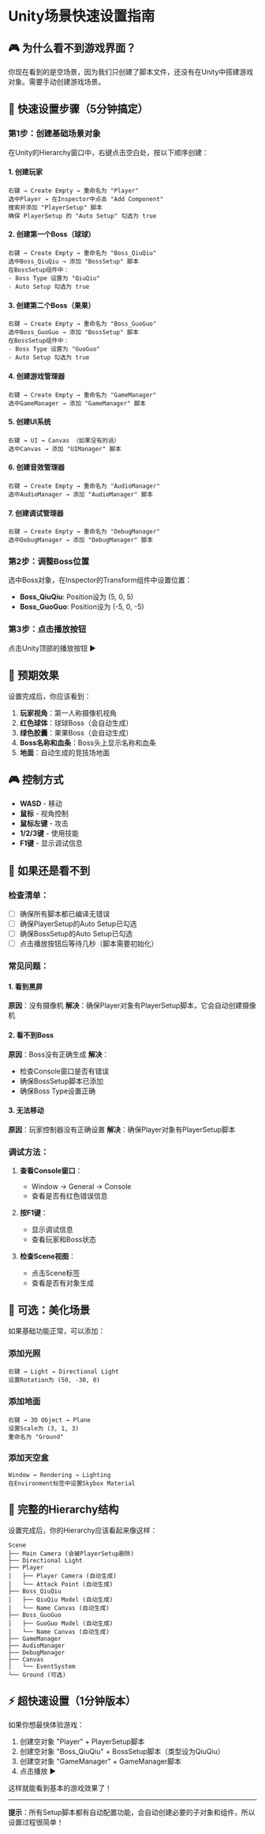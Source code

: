 # Unity场景快速设置指南

## 🎮 为什么看不到游戏界面？

你现在看到的是空场景，因为我们只创建了脚本文件，还没有在Unity中搭建游戏对象。需要手动创建游戏场景。

## 🚀 快速设置步骤（5分钟搞定）

### 第1步：创建基础场景对象

在Unity的Hierarchy窗口中，右键点击空白处，按以下顺序创建：

#### 1. 创建玩家
```
右键 → Create Empty → 重命名为 "Player"
选中Player → 在Inspector中点击 "Add Component"
搜索并添加 "PlayerSetup" 脚本
确保 PlayerSetup 的 "Auto Setup" 勾选为 true
```

#### 2. 创建第一个Boss（球球）
```
右键 → Create Empty → 重命名为 "Boss_QiuQiu"
选中Boss_QiuQiu → 添加 "BossSetup" 脚本
在BossSetup组件中：
- Boss Type 设置为 "QiuQiu"
- Auto Setup 勾选为 true
```

#### 3. 创建第二个Boss（果果）
```
右键 → Create Empty → 重命名为 "Boss_GuoGuo"  
选中Boss_GuoGuo → 添加 "BossSetup" 脚本
在BossSetup组件中：
- Boss Type 设置为 "GuoGuo"
- Auto Setup 勾选为 true
```

#### 4. 创建游戏管理器
```
右键 → Create Empty → 重命名为 "GameManager"
选中GameManager → 添加 "GameManager" 脚本
```

#### 5. 创建UI系统
```
右键 → UI → Canvas （如果没有的话）
选中Canvas → 添加 "UIManager" 脚本
```

#### 6. 创建音效管理器
```
右键 → Create Empty → 重命名为 "AudioManager"
选中AudioManager → 添加 "AudioManager" 脚本
```

#### 7. 创建调试管理器
```
右键 → Create Empty → 重命名为 "DebugManager"
选中DebugManager → 添加 "DebugManager" 脚本
```

### 第2步：调整Boss位置

选中Boss对象，在Inspector的Transform组件中设置位置：
- **Boss_QiuQiu**: Position设为 (5, 0, 5)
- **Boss_GuoGuo**: Position设为 (-5, 0, -5)

### 第3步：点击播放按钮

点击Unity顶部的播放按钮 ▶️

## 🎯 预期效果

设置完成后，你应该看到：

1. **玩家视角**：第一人称摄像机视角
2. **红色球体**：球球Boss（会自动生成）
3. **绿色胶囊**：果果Boss（会自动生成）
4. **Boss名称和血条**：Boss头上显示名称和血条
5. **地面**：自动生成的竞技场地面

## 🎮 控制方式

- **WASD** - 移动
- **鼠标** - 视角控制
- **鼠标左键** - 攻击
- **1/2/3键** - 使用技能
- **F1键** - 显示调试信息

## 🔧 如果还是看不到

### 检查清单：
- [ ] 确保所有脚本都已编译无错误
- [ ] 确保PlayerSetup的Auto Setup已勾选
- [ ] 确保BossSetup的Auto Setup已勾选
- [ ] 点击播放按钮后等待几秒（脚本需要初始化）

### 常见问题：

#### 1. 看到黑屏
**原因**：没有摄像机
**解决**：确保Player对象有PlayerSetup脚本，它会自动创建摄像机

#### 2. 看不到Boss
**原因**：Boss没有正确生成
**解决**：
- 检查Console窗口是否有错误
- 确保BossSetup脚本已添加
- 确保Boss Type设置正确

#### 3. 无法移动
**原因**：玩家控制器没有正确设置
**解决**：确保Player对象有PlayerSetup脚本

### 调试方法：

1. **查看Console窗口**：
   - Window → General → Console
   - 查看是否有红色错误信息

2. **按F1键**：
   - 显示调试信息
   - 查看玩家和Boss状态

3. **检查Scene视图**：
   - 点击Scene标签
   - 查看是否有对象生成

## 🎨 可选：美化场景

如果基础功能正常，可以添加：

### 添加光照
```
右键 → Light → Directional Light
设置Rotation为 (50, -30, 0)
```

### 添加地面
```
右键 → 3D Object → Plane
设置Scale为 (3, 1, 3)
重命名为 "Ground"
```

### 添加天空盒
```
Window → Rendering → Lighting
在Environment标签中设置Skybox Material
```

## 📝 完整的Hierarchy结构

设置完成后，你的Hierarchy应该看起来像这样：

```
Scene
├── Main Camera (会被PlayerSetup删除)
├── Directional Light
├── Player
│   ├── Player Camera (自动生成)
│   └── Attack Point (自动生成)
├── Boss_QiuQiu
│   ├── QiuQiu Model (自动生成)
│   └── Name Canvas (自动生成)
├── Boss_GuoGuo
│   ├── GuoGuo Model (自动生成)
│   └── Name Canvas (自动生成)
├── GameManager
├── AudioManager
├── DebugManager
├── Canvas
│   └── EventSystem
└── Ground (可选)
```

## ⚡ 超快速设置（1分钟版本）

如果你想最快体验游戏：

1. 创建空对象 "Player" + PlayerSetup脚本
2. 创建空对象 "Boss_QiuQiu" + BossSetup脚本（类型设为QiuQiu）
3. 创建空对象 "GameManager" + GameManager脚本
4. 点击播放 ▶️

这样就能看到基本的游戏效果了！

---

**提示**：所有Setup脚本都有自动配置功能，会自动创建必要的子对象和组件，所以设置过程很简单！
